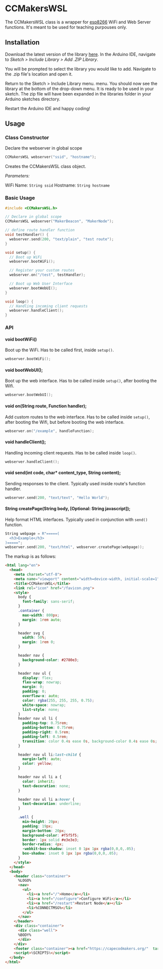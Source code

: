# CCMakersWSL

The CCMakersWSL class is a wrapper for [esp8266](https://github.com/esp8266/) WiFi and Web Server functions. It's meant to be used for teaching purpouses only.

## Installation

Download the latest version of the library [here](https://github.com/ccmakers/CCMakersWSL/archive/1.0.1.zip). In the Arduino IDE, navigate to *Sketch > Include Library > Add .ZIP Library*.

You will be prompted to select the library you would like to add. Navigate to the .zip file's location and open it.

Return to the Sketch > Include Library menu. menu. You should now see the library at the bottom of the drop-down menu. It is ready to be used in your sketch. The zip file will have been expanded in the libraries folder in your Arduino sketches directory.

Restart the Arduino IDE and happy coding!

## Usage

### Class Constructor

Declare the webserver in global scope

```cpp
CCMakersWSL webserver("ssid", "hostname");
```

Creates the CCMakersWSL class object.

*Parameters:*

WiFi Name: `String ssid`
Hostname: `String hostname`

### Basic Usage

```cpp
#include <CCMakersWSL.h>

// Declare in global scope
CCMakersWSL webserver("MakerBeacon", "MakerNode");

// define route handler function
void testHandler() {
  webserver.send(200, "text/plain", "test route");
}

void setup() {
  // Boot up WiFi
  webserver.bootWiFi();

  // Register your custom routes
  webserver.on("/test", testHandler);

  // Boot up Web User Interface
  webserver.bootWebUI();
}

void loop() {
  // Handling incoming client requests
  webserver.handleClient();
}
```

### API

#### void bootWiFi()
Boot up the WiFi. Has to be called first, inside `setup()`.
```cpp
webserver.bootWiFi();
```

#### void bootWebUI();
Boot up the web interface. Has to be called inside `setup()`, after booting the Wifi.
```cpp
webserver.bootWebUI();
```

#### void on(String route, Function handler);
Add custom routes to the web interface. Has to be called inside `setup()`, after booting the Wifi, but before booting the web interface.
```cpp
webserver.on("/example", handleFunction);
```

#### void handleClient();
Handling incoming client requests. Has to be called inside `loop()`.
```cpp
webserver.handleClient();
```

#### void send(int code, char* content_type, String content);
Sending responses to the client. Typically used inside route's function handler.
```cpp
webserver.send(200, "text/text", "Hello World");
```

#### String createPage(String body, [Optional: String javascript]);
Help format HTML interfaces. Typically used in conjunction with `send()` function.
```cpp
String webpage = R"=====(
  <h3>Example</h3>
)=====";
webserver.send(200, "text/html", webserver.createPage(webpage));
```

The markup is as follows:

```html
<html lang="en">
  <head>
    <meta charset="utf-8">
    <meta name="viewport" content="width=device-width, initial-scale=1">
    <title>CCMakersWSL</title>
    <link rel="icon" href="/favicon.png">
    <style>
      body {
        font-family: sans-serif;
      }
      .container {
        max-width: 800px;
        margin: 1rem auto;
      }

      header svg {
        width: 50%;
        margin: 1rem 0;
      }

      header nav {
        background-color: #2780e3;
      }

      header nav ul {
        display: flex;
        flex-wrap: nowrap;
        margin: 0;
        padding: 0;
        overflow-x: auto;
        color: rgba(255, 255, 255, 0.75);
        white-space: nowrap;
        list-style: none;
      }
      header nav ul li {
        padding-top: 0.75rem;
        padding-bottom: 0.75rem;
        padding-right: 0.5rem;
        padding-left: 0.5rem;
        transition: color 0.4s ease 0s, background-color 0.4s ease 0s;
      }

      header nav ul li:last-child {
        margin-left: auto;
        color: yellow;
      }

      header nav ul li a {
        color: inherit;
        text-decoration: none;
      }

      header nav ul li a:hover {
        text-decoration: underline;
      }

      .well {
        min-height: 20px;
        padding: 19px;
        margin-bottom: 20px;
        background-color: #f5f5f5;
        border: 1px solid #e3e3e3;
        border-radius: 4px;
        -webkit-box-shadow: inset 0 1px 1px rgba(0,0,0,.05);
        box-shadow: inset 0 1px 1px rgba(0,0,0,.05);
      }
    </style>
  </head>
  <body>
    <header class="container">
      %LOGO%
      <nav>
        <ul>
          <li><a href="/">Home</a></li>
          <li><a href="/configure">Configure WiFi</a></li>
          <li><a href="/restart">Restart Node</a></li>
          <li>%CONNECTMSG%</li>
        </ul>
      </nav>
    </header>
    <div class="container">
      <div class="well">
      %BODY%
      </div>
    </div>
    <footer class="container"><a href="https://capecodmakers.org/"  target="_blank">Cape Code Makers</a> | <a href="https://github.com/ccmakers/CCMakersWSL" target="_blank">Github</a></footer>
    <script>%SCRIPTS%</script>
  </body>
</html>
```
